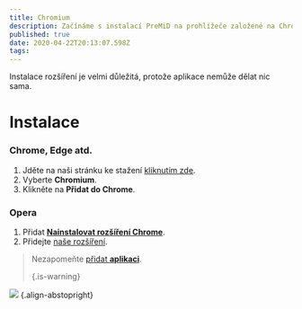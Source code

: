 ```yaml
---
title: Chromium
description: Začínáme s instalací PreMiD na prohlížeče založené na Chromium
published: true
date: 2020-04-22T20:13:07.598Z
tags:
---
```


Instalace rozšíření je velmi důležitá, protože aplikace nemůže dělat nic sama.

# Instalace
### Chrome, Edge atd.
1. Jděte na naši stránku ke stažení [kliknutím zde](https://premid.app/downloads).
2. Vyberte **Chromium**.
3. Klikněte na **Přidat do Chrome**.

### Opera
1. Přidat **[Nainstalovat rozšíření Chrome](https://addons.opera.com/en/extensions/details/install-chrome-extensions/)**.
2. Přidejte [naše rozšíření](https://premid.app/downloads).

> Nezapomeňte [přidat **aplikaci**](/install). 
> 
> {.is-warning}

![](https://img.icons8.com/color/2x/chrome.png) {.align-abstopright}